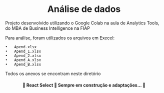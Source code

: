 <h1 align="center">Análise de dados</h1>

Projeto desenvolvido utilizando o Google Colab na aula de Analytics Tools, do MBA de Business Intelligence na FIAP

Para análise, foram utilizados os arquivos em Execel:

    •	Apend.xlsx
    •	Apend_1.xlsx
    •	Apend_2.xlsx
    •	Apend_A.xlsx
    •	Apend_B.xlsx

Todos os anexos se encontram neste diretório

<h4 align="center"> 
	🚧  React Select 🚀 Sempre em construção e adaptações...  🚧
</h4>
